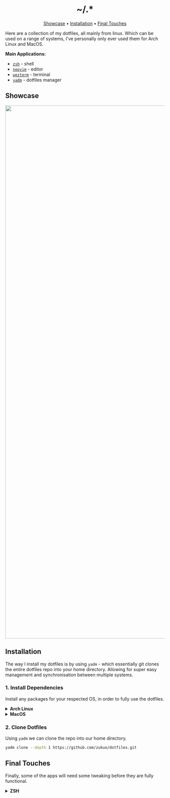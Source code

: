 <h1 align="center">~/.*</h1>

<div align="center">
    <a href="#showcase">Showcase</a><span> • </span>
    <a href="#installation">Installation</a><span> • </span>
    <a href="#final-touches">Final Touches</a>
    <p></p>
</div> 

Here are a collection of my dotfiles, all mainly from linux. Which can be used on a range of systems, I've personally only ever used them for Arch Linux and MacOS.

**Main Applications:**
- [`zsh`](https://www.zsh.org/) - shell
- [`neovim`](https://neovim.io/) - editor
- [`wezterm`](https://wezfurlong.org/wezterm/index.html) - terminal
- [`yadm`](https://yadm.io/) - dotfiles manager

## Showcase
<div align="center">
    <img width="1680" alt="desktop" src="https://github.com/user-attachments/assets/7d5ce487-a361-45de-9d21-c718d447babc">
</div>

## Installation
The way I install my dotfiles is by using `yadm` - which essentially git clones the entire dotfiles repo into your home directory. Allowing for super easy management and synchronisation between multiple systems.

### 1. Install Dependencies

Install any packages for your respected OS, in order to fully use the dotfiles.

<details>
<summary><b>Arch Linux</b></summary>

######

```bash
sudo yay -S zsh neovim wezterm ranger neofetch zsh-syntax-highlighting zsh-autosuggestions fzf fd exa xclip yadm starship yarn nodejs ttf-cascadia-code ttf-joypixels ttf-jetbrains-mono ripgrep ttf-nerd-fonts-symbols-mono npm
```

> You don't need to install all of the extra packages, they're more for eye candy (eg. fonts)
       
</details>

<details>
<summary><b>MacOS</b></summary>

##### 1. Setup Homebrew
```bash
/bin/bash -c "$(curl -fsSL https://raw.githubusercontent.com/Homebrew/install/HEAD/install.sh)"
```
##### 2. Install Packages
```bash
brew install neovim exa yadm fzf fd node neofetch starship
```
```bash
brew install --cask wezterm raycast
```

</details>

### 2. Clone Dotfiles
Using `yadm` we can clone the repo into our home directory.

```bash
yadm clone --depth 1 https://github.com/zukuo/dotfiles.git
```

## Final Touches
Finally, some of the apps will need some tweaking before they are fully functional.

<details>
<summary><b>ZSH</b></summary>

##### 1. Change Shell
```bash
chsh -s $(which zsh)
```
##### 2. Create ZSH History File
```bash
touch $XDG_DATA_HOME/zsh/history
```
##### 3. Install Plugins
```bash
git clone --depth 1 https://github.com/zsh-users/zsh-syntax-highlighting.git ~/.config/zsh/plugins/zsh-syntax-highlighting/
git clone --depth 1 https://github.com/zsh-users/zsh-autosuggestions ~/.config/zsh/plugins/zsh-autosuggestions/
```

</details>
